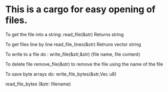 # This is a cargo for easy opening of files.  

To get the file into a string: read_file(&str)  Returns string  
  
To get files line by line read_file_lines(&str) Retruns vector string  
  
To write to a file do : write_file(&str,&str) (file name, file content)  
  
To delete file remove_file(&str) to remove the file using the name of the file  
  
To save byte arrays do: write_file_bytes(&str,Vec u8)  
  
read_file_bytes (&str: filename)  